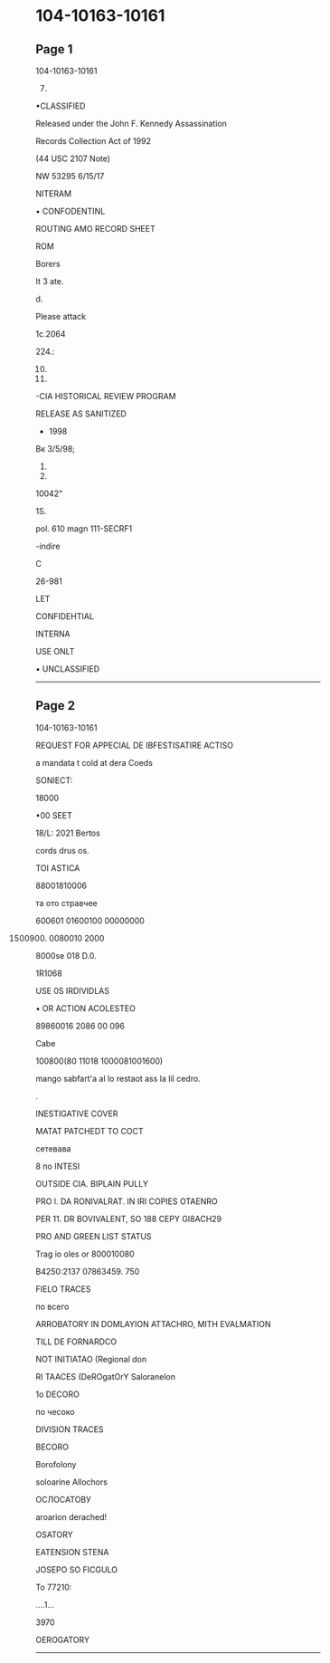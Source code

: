 # 104-10163-10161

## Page 1

104-10163-10161

7.

•CLASSIFIED

Released under the John F. Kennedy Assassination

Records Collection Act of 1992

(44 USC 2107 Note)

NW 53295 6/15/17

NITERAM

• CONFODENTINL

ROUTING AMO RECORD SHEET

ROM

Borers

It 3 ate.

d.

Please attack

1с.2064

224.:

10.

11.

-CIA HISTORICAL REVIEW PROGRAM

RELEASE AS SANITIZED

- 1998

Вк 3/5/98;

1.

14.

10042"

1S.

pol. 610 magn 111-SECRF1

-indire

C

26-981

LET

CONFIDEHTIAL

INTERNA

USE ONLT

• UNCLASSIFIED

---

## Page 2

104-10163-10161

REQUEST FOR APPECIAL DE IBFESTISATIRE ACTISO

a mandata t cold at dera Coeds

SONIECT:

18000

•00 SEET

18/L: 2021 Bertos

cords drus os.

TOI ASTICA

88001810006

та ото стравчее

600601 01600100 00000000

1500900. 0080010 2000

8000se 018 D.0.

1R1068

USE 0S IRDIVIDLAS

• OR ACTION ACOLESTEO

89860016 2086 00 096

Cabe

100800(80 11018 1000081001600)

mango sabfart'a al lo restaot ass la Iil cedro.

.

INESTIGATIVE COVER

MATAT PATCHEDT TO COCT

сетевава

8 по INTESI

OUTSIDE CIA. BIPLAIN PULLY

PRO l. DA RONIVALRAT. IN IRI COPIES OTAENRO

PER 11. DR BOVIVALENT, SO 188 CEPY GI8ACH29

PRO AND GREEN LIST STATUS

Trag io oles or 800010080

B4250:2137 07863459. 750

FIELO TRACES

по всего

ARROBATORY IN DOMLAYION ATTACHRO, MITH EVALMATION

TILL DE FORNARDCO

NOT INITIATAO (Regional don

RI TAACES (DeROgatOrY Saloranelon

1о DECORO

по чесоко

DIVISION TRACES

BECORO

Borofolony

soloarine Allochors

ОСЛОСАТОВУ

aroarion derached!

OSATORY

EATENSION STENA

JOSEPO SO FICGULO

To 77210:

....1...

3970

OEROGATORY

---

